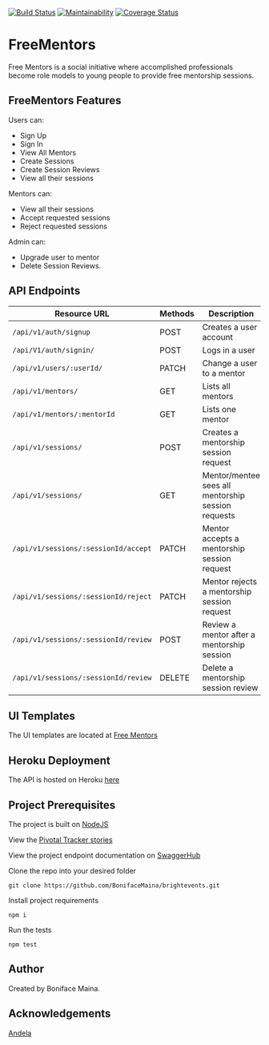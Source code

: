 
[![Build Status](https://travis-ci.org/BonifaceMaina/freementors.svg?branch=ft-api-admin-delete-session-review-168022022)](https://travis-ci.org/BonifaceMaina/freementors)
[![Maintainability](https://api.codeclimate.com/v1/badges/79c528f6c6dd6e23b15b/maintainability)](https://codeclimate.com/github/BonifaceMaina/freementors/maintainability)
[![Coverage Status](https://coveralls.io/repos/github/BonifaceMaina/freementors/badge.svg?branch=ft-api-signup-168022030)](https://coveralls.io/github/BonifaceMaina/freementors?branch=ft-api-signup-168022030)

# FreeMentors
Free Mentors is a social initiative where accomplished professionals become role models to young people to provide free mentorship sessions.

## FreeMentors Features
Users can:
- Sign Up
- Sign In
- View All Mentors
- Create Sessions
- Create Session Reviews
- View all their sessions

Mentors can:
- View all their sessions
- Accept requested sessions
- Reject requested sessions

Admin can:
- Upgrade user to mentor
- Delete Session Reviews.

## API Endpoints
| Resource URL | Methods | Description |
| -------- | ------------- | --------- |
| `/api/v1/auth/signup` | POST  | Creates a user account |
| `/api/V1/auth/signin/` | POST  | Logs in a user |
| `/api/v1/users/:userId/` | PATCH  | Change a user to a mentor |
| `/api/v1/mentors/` | GET  | Lists all mentors |
| `/api/v1/mentors/:mentorId` | GET  | Lists one mentor |
|  `/api/v1/sessions/` | POST | Creates a mentorship session request |
|  `/api/v1/sessions/` | GET | Mentor/mentee sees all mentorship session requests |
|  `/api/v1/sessions/:sessionId/accept` | PATCH | Mentor accepts a mentorship session request |
|  `/api/v1/sessions/:sessionId/reject` | PATCH | Mentor rejects a mentorship session request |
|  `/api/v1/sessions/:sessionId/review` | POST | Review a mentor after a mentorship session |
|  `/api/v1/sessions/:sessionId/review` | DELETE | Delete a mentorship session review |

## UI Templates 
The UI templates are located at [Free Mentors](https://bonifacemaina.github.io/freementors/UI/)

## Heroku Deployment
The API is hosted on Heroku [here](https://freementorsapi.herokuapp.com/)

## Project Prerequisites 
The project is built on [NodeJS](https://nodejs.org/en/)

View the [Pivotal Tracker stories](https://www.pivotaltracker.com/n/projects/2381456)

View the project endpoint documentation on [SwaggerHub](https://app.swaggerhub.com/apis/Personal969/freementorsAPI/1.0.0#/)

Clone the repo into your desired folder

``` 
git clone https://github.com/BonifaceMaina/brightevents.git
```

Install project requirements

```
npm i
```

Run the tests

```
npm test
```

## Author
Created by Boniface Maina.

## Acknowledgements
[Andela](https://andela.com/)

